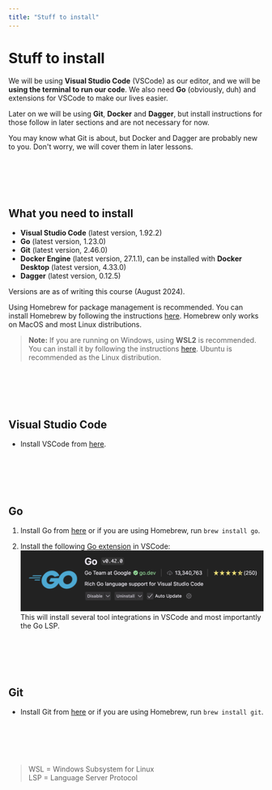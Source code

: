 ```yaml
---
title: "Stuff to install"
---
```


# Stuff to install

We will be using **Visual Studio Code** (VSCode) as our editor, and we will be **using the terminal to run our code**. We also need **Go** (obviously, duh) and extensions for VSCode to make our lives easier.

Later on we will be using **Git**, **Docker** and **Dagger**, but install instructions for those follow in later sections and are not necessary for now.

You may know what Git is about, but Docker and Dagger are probably new to you. Don't worry, we will cover them in later lessons.

</br>
</br>
</br>
</br>

## What you need to install

- **Visual Studio Code** (latest version, 1.92.2)
- **Go** (latest version, 1.23.0)
- **Git** (latest version, 2.46.0)
- **Docker Engine** (latest version, 27.1.1), can be installed with **Docker Desktop** (latest version, 4.33.0)
- **Dagger** (latest version, 0.12.5)

Versions are as of writing this course (August 2024).

Using Homebrew for package management is recommended. You can install Homebrew by following the instructions [here](https://brew.sh/). Homebrew only works on MacOS and most Linux distributions.

> **Note:** If you are running on Windows, using **WSL2** is recommended. You can install it by following the instructions [here](https://docs.microsoft.com/en-us/windows/wsl/install). Ubuntu is recommended as the Linux distribution.

</br>
</br>
</br>
</br>

## Visual Studio Code

- Install VSCode from [here](https://code.visualstudio.com/download).

</br>
</br>
</br>
</br>

## Go

1. Install Go from [here](https://golang.org/dl/) or if you are using Homebrew, run `brew install go`.

2. Install the following [Go extension](https://marketplace.visualstudio.com/items?itemName=golang.go) in VSCode:
![Extensions](../../images/lessons/golang-introduction/vscode-go-extension.png)
This will install several tool integrations in VSCode and most importantly the Go LSP.

</br>
</br>
</br>
</br>

## Git

- Install Git from [here](https://git-scm.com/downloads) or if you are using Homebrew, run `brew install git`.

</br>
</br>
</br>
</br>

> WSL = Windows Subsystem for Linux</br>
> LSP = Language Server Protocol
